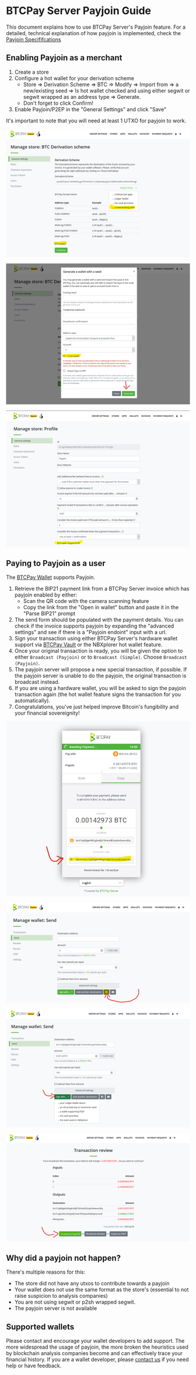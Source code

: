 # BTCPay Server Payjoin Guide

This document explains how to use BTCPay Server's Payjoin feature. For a detailed, technical explanation of how payjoin is implemented, check the [Payjoin Specififcations](Payjoin-spec.md)

## Enabling Payjoin as a merchant

1. Create a store
2. Configure a hot wallet for your derivation scheme
   * Store => Derivation Scheme => BTC => Modify => Import from => a new/existing seed => Is hot wallet checked and using either segwit or segwit wrapped as an address type => Generate.
   * Don't forget to click Confirm!
3. Enable Payjoin/P2EP in the "General Settings" and click "Save"

It's important to note that you will need at least 1 UTXO for payjoin to work.

![](img/payjoin/Payjoin_Guide_Receive_1.png)

![](img/payjoin/Payjoin_Guide_Receive_2.png)

![](img/payjoin/Payjoin_Guide_Receive_3.png)

## Paying to Payjoin as a user

The [BTCPay Wallet](Wallet.md) supports Payjoin. 

1. Retrieve the BIP21 payment link from a BTCPay Server invoice which has payjoin enabled by either:
   * Scan the QR code with the camera scanning feature
   * Copy the link from the "Open in wallet" button and paste it in the "Parse BIP21" prompt
2. The send form should be populated with the payment details. You can check if the invoice supports payjoin by expanding the "advanced settings" and see if there is a "Payjoin endoint" input with a url.
3. Sign your transaction using either BTCPay Server's hardware wallet support via [BTCPay Vault](Vault.md) or the NBXplorer hot wallet feature.
4. Once your original transaction is ready, you will be given the option to either `Broadcast (Payjoin)` or to `Broadcast (Simple)`. Choose `Broadcast (Payjoin)`.
5. The payjoin server will propose a new special transaction, if possible. If the payjoin server is unable to do the payjoin, the original transaction is broadcast instead.
6. If you are using a hardware wallet, you will be asked to sign the payjoin transaction again (the hot wallet feature signs the transaction for you automatically). 
7. Congratulations, you've just helped improve Bitcoin's fungibility and your financial sovereignity!

![](img/payjoin/Payjoin_Guide_Pay_1.png)

![](img/payjoin/Payjoin_Guide_Pay_2.png) 

![](img/payjoin/Payjoin_Guide_Pay_3.png) 

![](img/payjoin/Payjoin_Guide_Pay_4.png) 

## Why did a payjoin not happen?

There's multiple reasons for this:
* The store did not have any utxos to contribute towards a payjoin
* Your wallet does not use the same format as the store's (essential to not raise suspicion to analysis companies)
* You are not using segwit or p2sh wrapped segwit.
* The payjoin server is not available

## Supported wallets

Please contact and encourage your wallet developers to add support. The more widespread the usage of payjoin, the more broken the heuristics used by blockchain analysis companies become and can effectively trace your financial history. If you are a wallet developer, please [contact us](Community.md) if you need help or have feedback.



